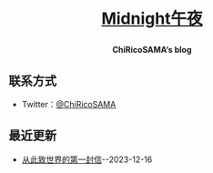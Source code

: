 **<p align="center">[Midnight午夜](https://midnight.4everland.app)</p>**
====

**<p align="center">ChiRicoSAMA‘s blog</p>**

## 联系方式
- Twitter：[@ChiRicoSAMA](https://twitter.com/ChiRicoSAMA)

## 最近更新
- [从此致世界的第一封信](https://github.com/ChiricoSAMA/Midnight_Blog/issues/2)--2023-12-16

